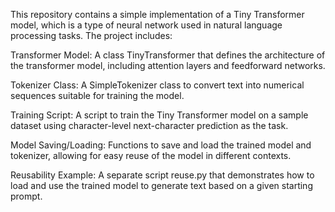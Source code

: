 This repository contains a simple implementation of a Tiny Transformer model, which is a type of neural network used in natural language processing tasks. The project includes:

Transformer Model: A class TinyTransformer that defines the architecture of the transformer model, including attention layers and feedforward networks.

Tokenizer Class: A SimpleTokenizer class to convert text into numerical sequences suitable for training the model.

Training Script: A script to train the Tiny Transformer model on a sample dataset using character-level next-character prediction as the task.

Model Saving/Loading: Functions to save and load the trained model and tokenizer, allowing for easy reuse of the model in different contexts.

Reusability Example: A separate script reuse.py that demonstrates how to load and use the trained model to generate text based on a given starting prompt.
